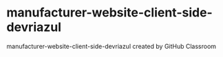 # manufacturer-website-client-side-devriazul
manufacturer-website-client-side-devriazul created by GitHub Classroom

